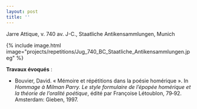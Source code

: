 ```yaml
---
layout: post
title: ''
---
```

Jarre Attique, v. 740 av. J-C., Staatliche Antikensammlungen, Munich​

{% include image.html image="projects/repetitions/Jug_740_BC_Staatliche_Antikensammlungen.jpeg" %}

**Travaux évoqués** : 
- Bouvier, David. «&nbsp;Mémoire et répétitions dans la poésie homérique&nbsp;». In <i>Hommage à Milman Parry. Le style formulaire de l’épopée homérique et la théorie de l’oralité poétique</i>, édité par Françoise Létoublon, 79‑92. Amsterdam: Gieben, 1997.
